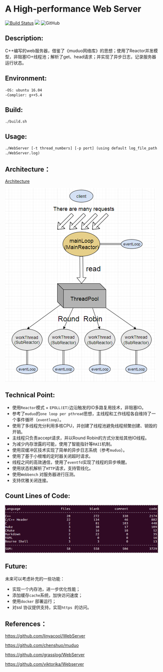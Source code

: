 # A High-performance Web Server

[![Build Status](https://www.travis-ci.org/whjkm/Web_Server.svg?branch=master)](https://www.travis-ci.org/whjkm/Web_Server)
[![](https://img.shields.io/badge/language-c++-orange.svg)](http://www.cplusplus.com/)
![GitHub](https://img.shields.io/github/license/whjkm/Web_Server)


## Description:
C++编写的web服务器，借鉴了《muduo网络库》的思想；使用了Reactor并发模型，非阻塞IO+线程池；解析了get、head请求；并实现了异步日志，记录服务器运行状态。

## Environment:
    -OS: ubuntu 16.04
    -Complier: g++5.4
    
## Build:
    ./build.sh

## Usage:
    ./WebServer [-t thread_numbers] [-p port] (using default log_file_path ./WebServer.log)

## Architecture：

[Architecture][1]

![Architecture](./images/Architecture.png)

## Technical Point:

- 使用`Reactor`模式 + `EPOLL(ET)`边沿触发的IO多路复用技术，非阻塞IO。
- 参考了`muduo`的`one loop per pthread`思想，主线程和工作线程各自维持了一个事件循环（`eventloop`）。
- 使用了多线程充分利用多核CPU，并创建了线程池避免线程频繁创建、销毁的开销。
- 主线程只负责accept请求，并以Round Robin的方式分发给其他IO线程。
- 为减少内存泄露的可能，使用了智能指针等`RAII`机制。
- 使用双缓冲区技术实现了简单的异步日志系统（参考`muduo`）。
- 使用了基于小根堆的定时器关闭超时请求。
- 线程之间的高效通信，使用了`eventfd`实现了线程的异步唤醒。
- 使用状态机解析了`HTTP`请求，支持管线化。
- 使用`Webbench` 对服务器进行压测。
- 支持优雅关闭连接。

## Count Lines of Code:
![Architecture](./images/code.png)

## Future:
未来可以考虑补充的一些功能：

- 实现一个内存池，进一步优化性能；
- 添加缓存`cache`系统，加快访问速度；
- 使用`docker` 部署运行；
- 对ssl 协议提供支持，实现`https `的访问。

## References：
https://github.com/linyacool/WebServer

https://github.com/chenshuo/muduo

https://github.com/grasslog/WebServer

https://github.com/viktorika/Webserver
    


  [1]: ./architecture.md